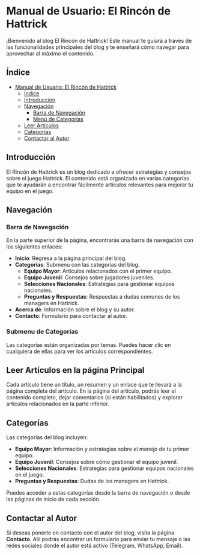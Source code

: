 # Manual de Usuario: El Rincón de Hattrick

¡Bienvenido al blog El Rincón de Hattrick! Este manual te guiará a través de las funcionalidades principales del blog y te enseñará cómo navegar para aprovechar al máximo el contenido.

## Índice

- [Manual de Usuario: El Rincón de Hattrick](#manual-de-usuario-el-rincón-de-hattrick)
  - [Índice](#índice)
  - [Introducción](#introducción)
  - [Navegación](#navegación)
    - [Barra de Navegación](#barra-de-navegación)
    - [Menú de Categorías](#menú-de-categorías)
  - [Leer Artículos](#leer-artículos)
  - [Categorías](#categorías)
  - [Contactar al Autor](#contactar-al-autor)

## Introducción

El Rincón de Hattrick es un blog dedicado a ofrecer estrategias y consejos sobre el juego Hattrick. El contenido está organizado en varias categorías que te ayudarán a encontrar fácilmente artículos relevantes para mejorar tu equipo en el juego.

## Navegación

### Barra de Navegación

En la parte superior de la página, encontrarás una barra de navegación con los siguientes enlaces:

- **Inicio**: Regresa a la página principal del blog.
- **Categorías**: Submenu con las categorías del blog.
  - **Equipo Mayor**: Artículos relacionados con el primer equipo.
  - **Equipo Juvenil**: Consejos sobre jugadores juveniles.
  - **Selecciones Nacionales**: Estrategias para gestionar equipos nacionales.
  - **Preguntas y Respuestas**: Respuestas a dudas comunes de los managers en Hattrick.
- **Acerca de**: Información sobre el blog y su autor.
- **Contacto**: Formulario para contactar al autor.

### Submenu de Categorías

Las categorías están organizadas por temas. Puedes hacer clic en cualquiera de ellas para ver los artículos correspondientes.

## Leer Artículos en la página Principal

Cada artículo tiene un título, un resumen y un enlace que te llevará a la página completa del artículo. En la página del artículo, podrás leer el contenido completo, dejar comentarios (si están habilitados) y explorar artículos relacionados en la parte inferior.

## Categorías

Las categorías del blog incluyen:

- **Equipo Mayor**: Información y estrategias sobre el manejo de tu primer equipo.
- **Equipo Juvenil**: Consejos sobre cómo gestionar el equipo juvenil.
- **Selecciones Nacionales**: Estrategias para gestionar equipos nacionales en el juego.
- **Preguntas y Respuestas**: Dudas de los managers en Hattrick.

Puedes acceder a estas categorías desde la barra de navegación o desde las páginas de inicio de cada sección.

## Contactar al Autor

Si deseas ponerte en contacto con el autor del blog, visita la página **Contacto**. Allí podrás encontrar un formulario para enviar tu mensaje o las redes sociales donde el autor está activo (Telegram, WhatsApp, Email).
